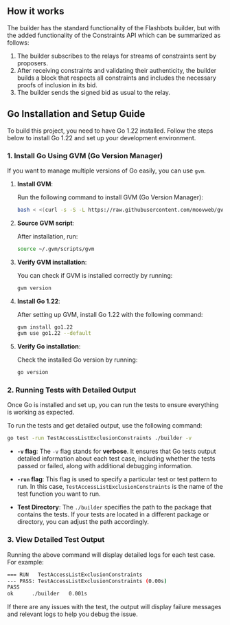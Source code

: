 
## How it works

The builder has the standard functionality of the Flashbots builder, but with the
added functionality of the Constraints API which can be summarized as follows:

1. The builder subscribes to the relays for streams of constraints sent by proposers.
2. After receiving constraints and validating their authenticity, the builder builds a block that
   respects all constraints and includes the necessary proofs of inclusion in its bid.
3. The builder sends the signed bid as usual to the relay.

## Go Installation and Setup Guide

To build this project, you need to have Go 1.22 installed. Follow the steps below to install Go 1.22 and set up your development environment.

### 1. Install Go Using GVM (Go Version Manager)

If you want to manage multiple versions of Go easily, you can use `gvm`.

1. **Install GVM**:

   Run the following command to install GVM (Go Version Manager):

   ```bash
   bash < <(curl -s -S -L https://raw.githubusercontent.com/moovweb/gvm/master/binscripts/gvm-installer)
   ```

2. **Source GVM script**:

   After installation, run:

   ```bash
   source ~/.gvm/scripts/gvm
   ```

3. **Verify GVM installation**:

   You can check if GVM is installed correctly by running:

   ```bash
   gvm version
   ```

4. **Install Go 1.22**:

   After setting up GVM, install Go 1.22 with the following command:

   ```bash
   gvm install go1.22
   gvm use go1.22 --default
   ```

5. **Verify Go installation**:

   Check the installed Go version by running:

   ```bash
   go version
   ```

### 2. **Running Tests with Detailed Output**

Once Go is installed and set up, you can run the tests to ensure everything is working as expected.

To run the tests and get detailed output, use the following command:

```bash
go test -run TestAccessListExclusionConstraints ./builder -v
```

* **`-v` flag**: The `-v` flag stands for **verbose**. It ensures that Go tests output detailed information about each test case, including whether the tests passed or failed, along with additional debugging information.

* **`-run` flag**: This flag is used to specify a particular test or test pattern to run. In this case, `TestAccessListExclusionConstraints` is the name of the test function you want to run.

* **Test Directory**: The `./builder` specifies the path to the package that contains the tests. If your tests are located in a different package or directory, you can adjust the path accordingly.

### 3. **View Detailed Test Output**

Running the above command will display detailed logs for each test case. For example:

```bash
=== RUN   TestAccessListExclusionConstraints
--- PASS: TestAccessListExclusionConstraints (0.00s)
PASS
ok      ./builder   0.001s
```

If there are any issues with the test, the output will display failure messages and relevant logs to help you debug the issue.
